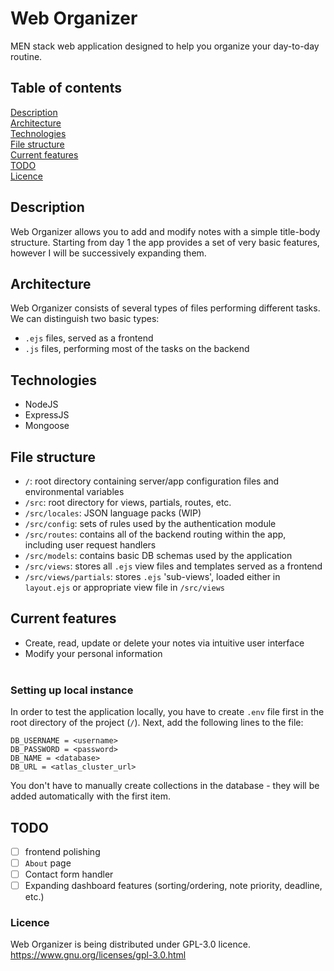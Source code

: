 # Web Organizer
MEN stack web application designed to help you organize your day-to-day routine.

## Table of contents
[Description](#description)<br />
[Architecture](#architecture)<br />
[Technologies](#technologies)<br />
[File structure](#file-structure)<br />
[Current features](#current-features)<br />
[TODO](#todo)<br />
[Licence](#licence)<br />

## Description
Web Organizer allows you to add and modify notes with a simple title-body structure. Starting from day 1 the app provides a set of very basic features, however I will be successively expanding them.

## Architecture
Web Organizer consists of several types of files performing different tasks. We can distinguish two basic types:
- `.ejs` files, served as a frontend
- `.js` files, performing most of the tasks on the backend

## Technologies
- NodeJS<br />
- ExpressJS<br />
- Mongoose<br />

## File structure
- `/`: root directory containing server/app configuration files and environmental variables<br />
- `/src`: root directory for views, partials, routes, etc.<br />
- `/src/locales`: JSON language packs (WIP)<br />
- `/src/config`: sets of rules used by the authentication module<br />
- `/src/routes`: contains all of the backend routing within the app, including user request handlers<br />
- `/src/models`: contains basic DB schemas used by the application<br />
- `/src/views`: stores all `.ejs` view files and templates served as a frontend<br />
- `/src/views/partials`: stores `.ejs` 'sub-views', loaded either in `layout.ejs` or appropriate view file in `/src/views`<br />

## Current features
- Create, read, update or delete your notes via intuitive user interface<br />
- Modify your personal information<br/><br />

### Setting up local instance
In order to test the application locally, you have to create `.env` file first in the root directory of the project (`/`).
Next, add the following lines to the file:
```
DB_USERNAME = <username>
DB_PASSWORD = <password>
DB_NAME = <database>
DB_URL = <atlas_cluster_url>
```

You don't have to manually create collections in the database - they will be added automatically with the first item.<br />

## TODO
- [ ] frontend polishing<br />
- [ ] `About` page<br />
- [ ] Contact form handler<br />
- [ ] Expanding dashboard features (sorting/ordering, note priority, deadline, etc.)<br />

### Licence
Web Organizer is being distributed under GPL-3.0 licence.<br />
https://www.gnu.org/licenses/gpl-3.0.html

